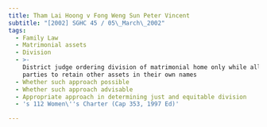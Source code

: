 ```yaml
---
title: Tham Lai Hoong v Fong Weng Sun Peter Vincent
subtitle: "[2002] SGHC 45 / 05\_March\_2002"
tags:
  - Family Law
  - Matrimonial assets
  - Division
  - >-
    District judge ordering division of matrimonial home only while allowing
    parties to retain other assets in their own names
  - Whether such approach possible
  - Whether such approach advisable
  - Appropriate approach in determining just and equitable division
  - 's 112 Women\''s Charter (Cap 353, 1997 Ed)'

---
```


